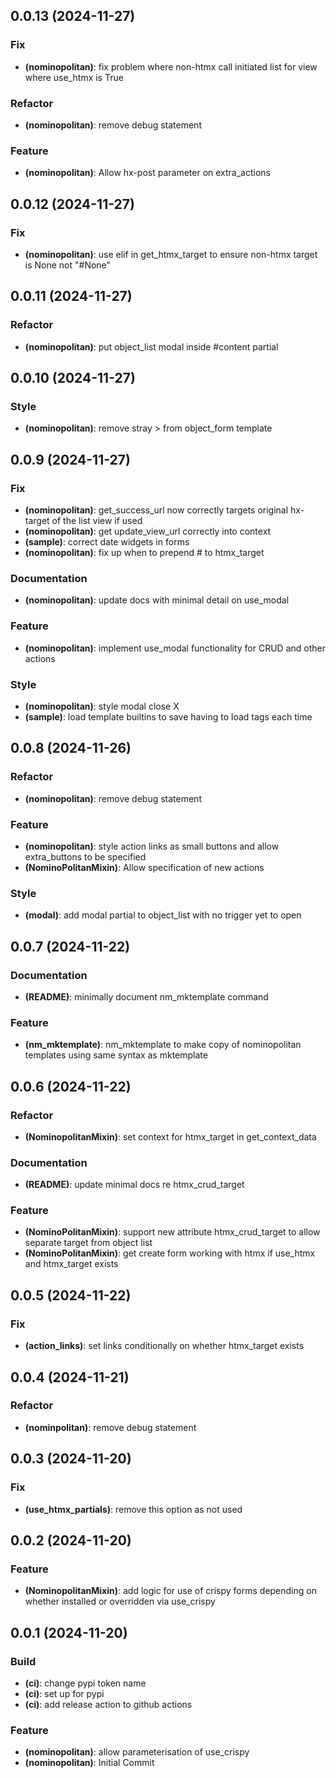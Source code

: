 ## 0.0.13 (2024-11-27)

### Fix

- **(nominopolitan)**:  fix problem where non-htmx call initiated list for view where use_htmx is True

### Refactor

- **(nominopolitan)**:  remove debug statement

### Feature

- **(nominopolitan)**:  Allow hx-post parameter on extra_actions

## 0.0.12 (2024-11-27)

### Fix

- **(nominopolitan)**:  use elif in get_htmx_target to ensure non-htmx target is None not "#None"

## 0.0.11 (2024-11-27)

### Refactor

- **(nominopolitan)**:  put object_list modal inside #content partial

## 0.0.10 (2024-11-27)

### Style

- **(nominopolitan)**:  remove stray > from object_form template

## 0.0.9 (2024-11-27)

### Fix

- **(nominopolitan)**:  get_success_url now correctly targets original hx-target of the list view if used
- **(nominopolitan)**:  get update_view_url correctly into context
- **(sample)**:  correct date widgets in forms
- **(nominopolitan)**:  fix up when to prepend # to htmx_target

### Documentation

- **(nominopolitan)**:  update docs with minimal detail on use_modal

### Feature

- **(nominopolitan)**:  implement use_modal functionality for CRUD and other actions

### Style

- **(nominopolitan)**:  style modal close X
- **(sample)**:  load template builtins to save having to load tags each time

## 0.0.8 (2024-11-26)

### Refactor

- **(nominopolitan)**:  remove debug statement

### Feature

- **(nominopolitan)**:  style action links as small buttons and allow extra_buttons to be specified
- **(NominoPolitanMixin)**:  Allow specification of new actions

### Style

- **(modal)**:  add modal partial to object_list with no trigger yet to open

## 0.0.7 (2024-11-22)

### Documentation

- **(README)**:  minimally document nm_mktemplate command

### Feature

- **(nm_mktemplate)**:  nm_mktemplate to make copy of nominopolitan templates using same syntax as mktemplate

## 0.0.6 (2024-11-22)

### Refactor

- **(NominopolitanMixin)**:  set context for htmx_target in get_context_data

### Documentation

- **(README)**:  update minimal docs re htmx_crud_target

### Feature

- **(NominoPolitanMixin)**:  support new attribute htmx_crud_target to allow separate target from object list
- **(NominoPolitanMixin)**:  get create form working with htmx if use_htmx and htmx_target exists

## 0.0.5 (2024-11-22)

### Fix

- **(action_links)**:  set links conditionally on whether htmx_target exists

## 0.0.4 (2024-11-21)

### Refactor

- **(nominpolitan)**:  remove debug statement

## 0.0.3 (2024-11-20)

### Fix

- **(use_htmx_partials)**:  remove this option as not used

## 0.0.2 (2024-11-20)

### Feature

- **(NominopolitanMixin)**:  add logic for use of crispy forms depending on whether installed or overridden via use_crispy

## 0.0.1 (2024-11-20)

### Build

- **(ci)**:  change pypi token name
- **(ci)**:  set up for pypi
- **(ci)**:  add release action to github actions

### Feature

- **(nominopolitan)**:  allow parameterisation of use_crispy
- **(nominopolitan)**:  Initial Commit
